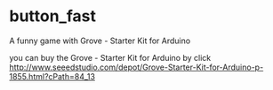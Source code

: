 # button_fast
A funny game with Grove - Starter Kit for Arduino

you can buy the Grove - Starter Kit for Arduino by click http://www.seeedstudio.com/depot/Grove-Starter-Kit-for-Arduino-p-1855.html?cPath=84_13
